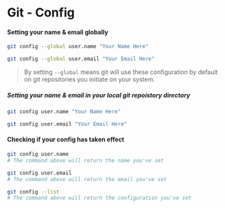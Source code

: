 # Git - Config

#### Setting your name & email globally

``` bash
git config --global user.name "Your Name Here"

git config --global user.email "Your Email Here"
```

> By setting `--global` means git will use these configuration by default on git repositories you initiate on your system. 


##### Setting your name & email in your local git repoistory directory

``` bash
git config user.name "Your Name Here"

git config user.email "Your Email Here"
```


#### Checking if your config has taken effect

``` bash
git config user.name
# The command above will return the name you've set

git config user.email
# The command above will return the email you've set

git config --list
# The command above will return the configuration you've set
```